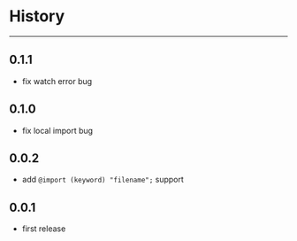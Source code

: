 # History

---

## 0.1.1

* fix watch error bug

## 0.1.0

* fix local import bug

## 0.0.2

* add `@import (keyword) "filename";` support

## 0.0.1

* first release
